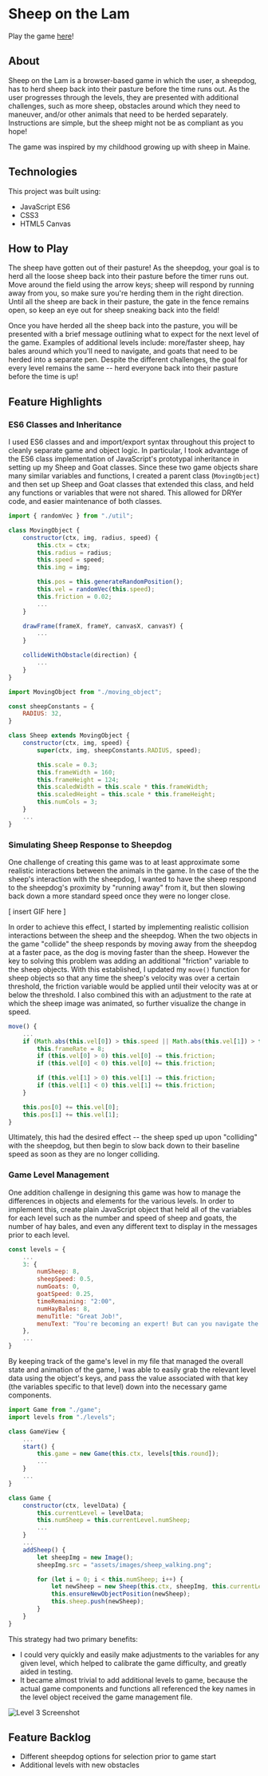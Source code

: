 # Sheep on the Lam

Play the game [here](https://benrose207.github.io/SheepOnTheLam)!

## About
Sheep on the Lam is a browser-based game in which the user, a sheepdog, has to herd sheep back into their pasture before the time runs out. As the user progresses through the levels, they are presented with additional challenges, such as more sheep, obstacles around which they need to maneuver, and/or other animals that need to be herded separately. Instructions are simple, but the sheep might not be as compliant as you hope!

The game was inspired by my childhood growing up with sheep in Maine.

## Technologies
This project was built using:
* JavaScript ES6
* CSS3
* HTML5 Canvas

## How to Play
The sheep have gotten out of their pasture! As the sheepdog, your goal is to herd all the loose sheep back into their pasture before the timer runs out. Move around the field using the arrow keys; sheep will respond by running away from you, so make sure you're herding them in the right direction. Until all the sheep are back in their pasture, the gate in the fence remains open, so keep an eye out for sheep sneaking back into the field!

Once you have herded all the sheep back into the pasture, you will be presented with a brief message outlining what to expect for the next level of the game. Examples of additional levels include: more/faster sheep, hay bales around which you'll need to navigate, and goats that need to be herded into a separate pen. Despite the different challenges, the goal for every level remains the same -- herd everyone back into their pasture before the time is up! 

## Feature Highlights

### ES6 Classes and Inheritance
I used ES6 classes and and import/export syntax throughout this project to cleanly separate game and object logic. In particular, I took advantage of the ES6 class implementation of JavaScript's prototypal inheritance in setting up my Sheep and Goat classes. Since these two game objects share many similar variables and functions, I created a parent class (`MovingObject`) and then set up Sheep and Goat classes that extended this class, and held any functions or variables that were not shared. This allowed for DRYer code, and easier maintenance of both classes. 

```js
import { randomVec } from "./util";

class MovingObject {
    constructor(ctx, img, radius, speed) {
        this.ctx = ctx;
        this.radius = radius;
        this.speed = speed;
        this.img = img;

        this.pos = this.generateRandomPosition();
        this.vel = randomVec(this.speed);
        this.friction = 0.02;
        ...
    }

    drawFrame(frameX, frameY, canvasX, canvasY) {
        ...
    }

    collideWithObstacle(direction) {
        ...
    }
}
```

```js
import MovingObject from "./moving_object";

const sheepConstants = {
    RADIUS: 32,
}

class Sheep extends MovingObject {
    constructor(ctx, img, speed) {
        super(ctx, img, sheepConstants.RADIUS, speed);

        this.scale = 0.3;
        this.frameWidth = 160;
        this.frameHeight = 124;
        this.scaledWidth = this.scale * this.frameWidth;
        this.scaledHeight = this.scale * this.frameHeight;
        this.numCols = 3;
    }
    ...
}
```

### Simulating Sheep Response to Sheepdog
One challenge of creating this game was to at least approximate some realistic interactions between the animals in the game. In the case of the the sheep's interaction with the sheepdog, I wanted to have the sheep respond to the sheepdog's proximity by "running away" from it, but then slowing back down a more standard speed once they were no longer close. 

[ insert GIF here ]

In order to achieve this effect, I started by implementing realistic collision interactions between the sheep and the sheepdog. When the two objects in the game "collide" the sheep responds by moving away from the sheepdog at a faster pace, as the dog is moving faster than the sheep. However the key to solving this problem was adding an additional "friction" variable to the sheep objects. With this established, I updated my `move()` function for sheep objects so that any time the sheep's velocity was over a certain threshold, the friction variable would be applied until their velocity was at or below the threshold. I also combined this with an adjustment to the rate at which the sheep image was animated, so further visualize the change in speed.

```js
move() {
    ...
    if (Math.abs(this.vel[0]) > this.speed || Math.abs(this.vel[1]) > this.speed) {
        this.frameRate = 8;
        if (this.vel[0] > 0) this.vel[0] -= this.friction;
        if (this.vel[0] < 0) this.vel[0] += this.friction;

        if (this.vel[1] > 0) this.vel[1] -= this.friction;
        if (this.vel[1] < 0) this.vel[1] += this.friction;
    }

    this.pos[0] += this.vel[0];
    this.pos[1] += this.vel[1];
}
```

Ultimately, this had the desired effect -- the sheep sped up upon "colliding" with the sheepdog, but then begin to slow back down to their baseline speed as soon as they are no longer colliding. 

### Game Level Management
One addition challenge in designing this game was how to manage the differences in objects and elements for the various levels. In order to implement this, create plain JavaScript object that held all of the variables for each level such as the number and speed of sheep and goats, the number of hay bales, and even any different text to display in the messages prior to each level.

```js
const levels = {
    ...
    3: {
        numSheep: 8,
        sheepSpeed: 0.5,
        numGoats: 0,
        goatSpeed: 0.25,
        timeRemaining: "2:00",
        numHayBales: 8,
        menuTitle: "Great Job!",
        menuText: "You're becoming an expert! But can you navigate the hay bales to get sheep back in time again?"
    },
    ...
}
```

By keeping track of the game's level in my file that managed the overall state and animation of the game, I was able to easily grab the relevant level data using the object's keys, and pass the value associated with that key (the variables specific to that level) down into the necessary game components. 

```js
import Game from "./game";
import levels from "./levels";

class GameView {
    ...
    start() {
        this.game = new Game(this.ctx, levels[this.round]);
        ...
    }    
    ...
}
```

```js
class Game {
    constructor(ctx, levelData) {
        this.currentLevel = levelData;
        this.numSheep = this.currentLevel.numSheep;
        ...
    }
    ...
    addSheep() {
        let sheepImg = new Image();
        sheepImg.src = "assets/images/sheep_walking.png";

        for (let i = 0; i < this.numSheep; i++) {
            let newSheep = new Sheep(this.ctx, sheepImg, this.currentLevel.sheepSpeed);
            this.ensureNewObjectPosition(newSheep);
            this.sheep.push(newSheep);
        }
    }
}
```

This strategy had two primary benefits:
* I could very quickly and easily make adjustments to the variables for any given level, which helped to calibrate the game difficulty, and greatly aided in testing.
* It became almost trivial to add additional levels to game, because the actual game components and functions all referenced the key names in the level object received the game management file. 

![Level 3 Screenshot](/assets/demo_files/level-3-screenshot.png)

## Feature Backlog
* Different sheepdog options for selection prior to game start
* Additional levels with new obstacles 
